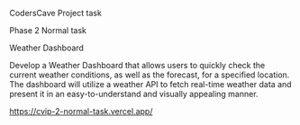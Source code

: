 CodersCave Project task 

Phase 2
Normal task

Weather Dashboard

Develop a Weather Dashboard that allows users to quickly check the current
weather conditions, as well as the forecast, for a specified location. The
dashboard will utilize a weather API to fetch real-time weather data and present
it in an easy-to-understand and visually appealing manner.

https://cvip-2-normal-task.vercel.app/
